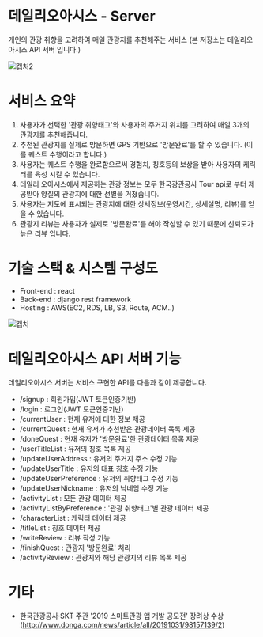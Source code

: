 # 데일리오아시스 -    Server
개인의 관광 취향을 고려하여 매일 관광지를 추천해주는 서비스
(본 저장소는 데일리오아시스 API 서버 입니다.)

![캡처2](https://user-images.githubusercontent.com/37281119/74720546-53487780-5279-11ea-93ca-6dc6e276b917.JPG)   





# 서비스 요약
1. 사용자가 선택한 '관광 취향태그'와 사용자의 주거지 위치를 고려하여 매일 3개의 관광지를 추천해줍니다. 
2. 추천된 관광지를 실제로 방문하면 GPS 기반으로 '방문완료'를 할 수 있습니다. (이를 퀘스트 수행이라고 합니다.)
3. 사용자는 퀘스트 수행을 완료함으로써 경험치, 칭호등의 보상을 받아 사용자의 케릭터를 육성 시킬 수 있습니다. 
4. 데일리 오아시스에서 제공하는 관광 정보는 모두 한국광관공사 Tour api로 부터 제공받아 양질의 관광지에 대한 선별을 거쳤습니다.
5. 사용자는 지도에 표시되는 관광지에 대한 상세정보(운영시간, 상세설명, 리뷰)를 얻을 수 있습니다.
6. 관광지 리뷰는 사용자가 실제로 '방문완료'를 해야 작성할 수 있기 때문에 신뢰도가 높은 리뷰 입니다.      






# 기술 스택 & 시스템 구성도
- Front-end : react
- Back-end : django rest framework
- Hosting : AWS(EC2, RDS, LB, S3, Route, ACM..)

![캡처](https://user-images.githubusercontent.com/37281119/74719719-ec768e80-5277-11ea-81c7-058eb1bf70c9.JPG)   






# 데일리오아시스 API 서버 기능
데일리오아시스 서버는 서비스 구현한 API를 다음과 같이 제공합니다. 
- /signup : 회원가입(JWT 토큰인증기반)
- /login : 로그인(JWT 토큰인증기반)
- /currentUser : 현재 유저에 대한 정보 제공
- /currentQuest : 현재 유저가 추천받은 관광데이터 목록 제공
- /doneQuest : 현재 유저가 '방문완료'한 관광데이터 목록 제공
- /userTitleList : 유저의 칭호 목록 제공
- /updateUserAddress : 유저의 주거지 주소 수정 기능
- /updateUserTitle : 유저의 대표 칭호 수정 기능
- /updateUserPreference : 유저의 취향태그 수정 기능
- /updateUserNickname : 유저의 닉네임 수정 기능
- /activityList : 모든 관광 데이터 제공
- /activityListByPreference : '관광 취향태그'별 관광 데이터 제공
- /characterList : 케릭터 데이터 제공
- /titleList : 칭호 데이터 제공
- /writeReview : 리뷰 작성 기능
- /finishQuest : 관광지 '방문완료' 처리
- /activityReview : 관광지와 해당 관광지의 리뷰 목록 제공   



# 기타
- 한국관광공사·SKT 주관 '2019 스마트관광 앱 개발 공모전' 장려상 수상 (http://www.donga.com/news/article/all/20191031/98157139/2)


